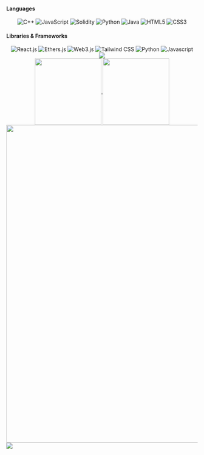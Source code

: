 #### Languages
<div align="center">
  <img src="" alt="C++"/> 
  <img src="https://img.shields.io/badge/JavaScript-F7DF1E?style=for-the-badge&logo=javascript&logoColor=black" alt="JavaScript"/>
  <img src="https://img.shields.io/badge/Solidity-DDDDDD?style=for-the-badge&logo=solidity&logoColor=black" alt="Solidity"/>
  <img src="https://img.shields.io/badge/Python-3776AB?style=for-the-badge&logo=python&logoColor=white" alt="Python"/> 
  <img src="https://res.cloudinary.com/practicaldev/image/fetch/s--KR6jSVNe--/c_limit%2Cf_auto%2Cfl_progressive%2Cq_auto%2Cw_880/https://img.shields.io/badge/Java-ED8B00%3Fstyle%3Dfor-the-badge%26logo%3Djava%26logoColor%3Dwhite" alt="Java"/>
  <img src="https://img.shields.io/badge/HTML5-E34F26?style=for-the-badge&logo=html5&logoColor=white" alt="HTML5"/> 
  <img src="https://img.shields.io/badge/CSS3-1572B6?style=for-the-badge&logo=css3&logoColor=white" alt="CSS3"/> 
  
  
</div>

#### Libraries & Frameworks
<div align="center">
  <img src="https://img.shields.io/badge/React.js-20232A?style=for-the-badge&logo=react&logoColor=61DAFB" alt="React.js"/>
  <img src="https://img.shields.io/badge/Ethers.js-2535A0?style=for-the-badge&logo=ethersdotjs&logoColor=white" alt="Ethers.js"/> 
  <img src="https://img.shields.io/badge/Web3.js-EF6830?style=for-the-badge&logo=web3dotjs&logoColor=white" alt="Web3.js"/> 
  <img src="https://img.shields.io/badge/Tailwind_CSS-38BDF8?style=for-the-badge&logo=tailwind-css&logoColor=white" alt="Tailwind CSS"/> 
  <img src="https://img.shields.io/badge/useDApp-807CE2?style=for-the-badge&logo=usedapp2B&logoColor=white" alt="Python"/> 
  <img src="https://img.shields.io/badge/Kivy-404143?style=for-the-badge&logo=kivy&logoColor=white" alt="Javascript"/> 
</div>

<div align="center">
  <img src='http://github-profile-summary-cards.vercel.app/api/cards/profile-details?username=snowyfield1906&theme=vue'/>
</div>

<div align="center">
  <a href="https://fb.com/trantieuvann">
  <img align="center" src="https://github-readme-stats.vercel.app/api?username=SnowyField1906&show_icons=true&theme=vue&include_all_commits=true&show_owner=true&hide=stars" height="175px"/>
</a>
<a href="http://fb.com/trantieuvann">
  <img align="center" src="https://github-readme-stats.vercel.app/api/top-langs/?username=SnowyField1906&layout=compact&theme=vue&langs_count=8" height="175px"/>
</a>
<a href="https://wakatime.com/@SnowyField1906">
  <img align="center" src="https://github-readme-stats.vercel.app/api/wakatime?username=SnowyField1906&theme=vue&v=1" width="837px"/>
</a>
</div>

<a>
  <img align="center" src="https://gpvc.arturio.dev/SnowyField1906">
</a>

